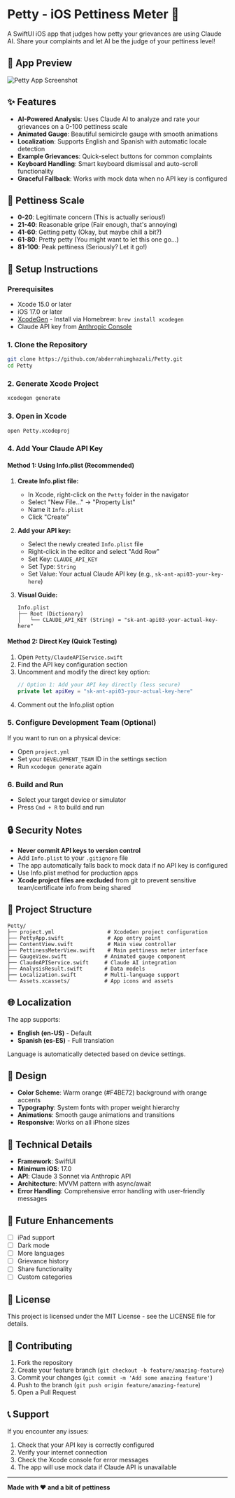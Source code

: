 # Petty - iOS Pettiness Meter 📱

A SwiftUI iOS app that judges how petty your grievances are using Claude AI. Share your complaints and let AI be the judge of your pettiness level!

## 📸 App Preview

![Petty App Screenshot](https://i.imgur.com/aOy4ug6.png)

## ✨ Features

- **AI-Powered Analysis**: Uses Claude AI to analyze and rate your grievances on a 0-100 pettiness scale
- **Animated Gauge**: Beautiful semicircle gauge with smooth animations
- **Localization**: Supports English and Spanish with automatic locale detection
- **Example Grievances**: Quick-select buttons for common complaints
- **Keyboard Handling**: Smart keyboard dismissal and auto-scroll functionality
- **Graceful Fallback**: Works with mock data when no API key is configured

## 🎯 Pettiness Scale

- **0-20**: Legitimate concern (This is actually serious!)
- **21-40**: Reasonable gripe (Fair enough, that's annoying)
- **41-60**: Getting petty (Okay, but maybe chill a bit?)
- **61-80**: Pretty petty (You might want to let this one go...)
- **81-100**: Peak pettiness (Seriously? Let it go!)

## 🔧 Setup Instructions

### Prerequisites
- Xcode 15.0 or later
- iOS 17.0 or later
- [XcodeGen](https://github.com/yonaskolb/XcodeGen) - Install via Homebrew: `brew install xcodegen`
- Claude API key from [Anthropic Console](https://console.anthropic.com)

### 1. Clone the Repository
```bash
git clone https://github.com/abderrahimghazali/Petty.git
cd Petty
```

### 2. Generate Xcode Project
```bash
xcodegen generate
```

### 3. Open in Xcode
```bash
open Petty.xcodeproj
```

### 4. Add Your Claude API Key

#### Method 1: Using Info.plist (Recommended)

1. **Create Info.plist file:**
   - In Xcode, right-click on the `Petty` folder in the navigator
   - Select "New File..." → "Property List"
   - Name it `Info.plist`
   - Click "Create"

2. **Add your API key:**
   - Select the newly created `Info.plist` file
   - Right-click in the editor and select "Add Row"
   - Set Key: `CLAUDE_API_KEY`
   - Set Type: `String`
   - Set Value: Your actual Claude API key (e.g., `sk-ant-api03-your-key-here`)

3. **Visual Guide:**
   ```
   Info.plist
   ├── Root (Dictionary)
   │   └── CLAUDE_API_KEY (String) = "sk-ant-api03-your-actual-key-here"
   ```

#### Method 2: Direct Key (Quick Testing)

1. Open `Petty/ClaudeAPIService.swift`
2. Find the API key configuration section
3. Uncomment and modify the direct key option:
   ```swift
   // Option 1: Add your API key directly (less secure)
   private let apiKey = "sk-ant-api03-your-actual-key-here"
   ```
4. Comment out the Info.plist option

### 5. Configure Development Team (Optional)
If you want to run on a physical device:
- Open `project.yml`
- Set your `DEVELOPMENT_TEAM` ID in the settings section
- Run `xcodegen generate` again

### 6. Build and Run
- Select your target device or simulator
- Press `Cmd + R` to build and run

## 🔒 Security Notes

- **Never commit API keys to version control**
- Add `Info.plist` to your `.gitignore` file
- The app automatically falls back to mock data if no API key is configured
- Use Info.plist method for production apps
- **Xcode project files are excluded** from git to prevent sensitive team/certificate info from being shared

## 📁 Project Structure

```
Petty/
├── project.yml                 # XcodeGen project configuration
├── PettyApp.swift              # App entry point
├── ContentView.swift           # Main view controller
├── PettinessMeterView.swift    # Main pettiness meter interface
├── GaugeView.swift            # Animated gauge component
├── ClaudeAPIService.swift     # Claude AI integration
├── AnalysisResult.swift       # Data models
├── Localization.swift         # Multi-language support
└── Assets.xcassets/           # App icons and assets
```

## 🌐 Localization

The app supports:
- **English (en-US)** - Default
- **Spanish (es-ES)** - Full translation

Language is automatically detected based on device settings.

## 🎨 Design

- **Color Scheme**: Warm orange (#F4BE72) background with orange accents
- **Typography**: System fonts with proper weight hierarchy
- **Animations**: Smooth gauge animations and transitions
- **Responsive**: Works on all iPhone sizes

## 🔧 Technical Details

- **Framework**: SwiftUI
- **Minimum iOS**: 17.0
- **API**: Claude 3 Sonnet via Anthropic API
- **Architecture**: MVVM pattern with async/await
- **Error Handling**: Comprehensive error handling with user-friendly messages

## 🚀 Future Enhancements

- [ ] iPad support
- [ ] Dark mode
- [ ] More languages
- [ ] Grievance history
- [ ] Share functionality
- [ ] Custom categories

## 📝 License

This project is licensed under the MIT License - see the LICENSE file for details.

## 🤝 Contributing

1. Fork the repository
2. Create your feature branch (`git checkout -b feature/amazing-feature`)
3. Commit your changes (`git commit -m 'Add some amazing feature'`)
4. Push to the branch (`git push origin feature/amazing-feature`)
5. Open a Pull Request

## 📞 Support

If you encounter any issues:
1. Check that your API key is correctly configured
2. Verify your internet connection
3. Check the Xcode console for error messages
4. The app will use mock data if Claude API is unavailable

---

**Made with ❤️ and a bit of pettiness** 
